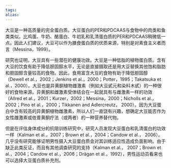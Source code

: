 ```yaml
---
tags: 
alias:
---
```


大豆是一种高质量的完全蛋白质。大豆蛋白的PER和PDCAAS与食物中的肉类和鱼类类似，比鸡蛋、牛奶、酪蛋白、牛初乳和乳清蛋白质的PER和PDCAAS稍微低一点。因此人们建议，大豆可以作为膳食蛋白质的优质来源，特别是对素食主义者而言（Messina，1999）。

研究也证明，大豆具有一些潜在的健康功效。大豆是一种低脂的植物蛋白质。含有大豆的饮食有助于降低胆固醇水平，无论是直接摄取还是用大豆替换其他饱和脂肪和胆固醇含量较高的食物。因此，食用富含大豆的食物有助于降低胆固醇（Dewell et al.，2002；Jenkins et al.，2000；Potter，1995；Takatsuka et al.，2000）。大豆也是异黄酮植物雌激素（例如大豆甙元和染料木甙）的一种很好的食物来源。异黄酮和雌激素受体结合在一起就具有与雌激素一样的功效（Allred et al.，2001；Kurzer，2002；Messina，2000；Nicholls et al.，2002；Pino et al.，2000；Tikkanen and Adlercreutz， 2000）。因为大豆蛋白中含有较高的异黄酮植物雌激素，所以人们一直饶有兴趣，想确定大豆能否作为女性雌激素或依普黄酮疗法（或两者）的一种营养替代物。

但是在评估身体成分的抗阻训练研究中，研究人员发现大豆蛋白和乳清蛋白的功效一样（Kalman et al.，2007；Brown et al.，2004；Candow et al.， 2006）。几乎没有研究能够证明男性摄入大豆蛋白质会对其训练适应性造成负面影响。由于缺乏此类反证，而且有其他调查研究的支持（Kalman et al.， 2007；Brown et al.，2004；Candow et al.，2006；Drăgan et al.，1992），男性运动员看来也可以选择大豆蛋白质补充剂。

